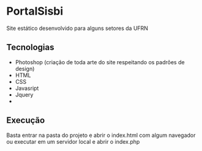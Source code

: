 # PortalSisbi
Site estático desenvolvido para alguns setores da UFRN

## Tecnologias
- Photoshop (criação de toda arte do site respeitando os padrões de design)
- HTML
- CSS
- Javasript
- Jquery
- 
## Execução
Basta entrar na pasta do projeto e abrir o index.html com algum navegador ou executar em um servidor local e abrir o index.php
